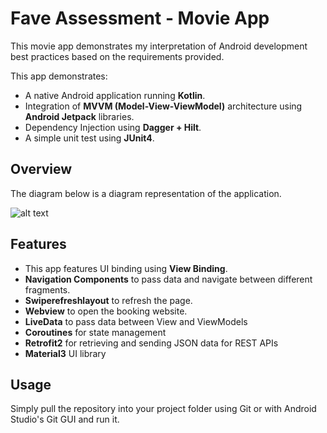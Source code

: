 # Fave Assessment - Movie App

This movie app demonstrates my interpretation of Android development best practices based on the requirements provided.


This app demonstrates:
- A native Android application running **Kotlin**.
- Integration of **MVVM (Model-View-ViewModel)** architecture using **Android Jetpack** libraries.
- Dependency Injection using **Dagger + Hilt**.
- A simple unit test using **JUnit4**.

## Overview
The diagram below is a diagram representation of the application.

![alt text](https://i.imgur.com/oYUSU2b.png)

## Features
- This app features UI binding using **View Binding**.
- **Navigation Components** to pass data and navigate between different fragments.
- **Swiperefreshlayout** to refresh the page.
- **Webview** to open the booking website.
- **LiveData** to pass data between View and ViewModels
- **Coroutines** for state management
- **Retrofit2** for retrieving and sending JSON data for REST APIs
- **Material3** UI library

## Usage
Simply pull the repository into your project folder using Git or with Android Studio's Git GUI and run it.
